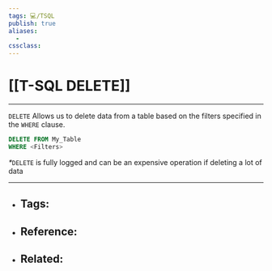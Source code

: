```yaml
---
tags: 💻️/TSQL 
publish: true
aliases:
  - 
cssclass: 
---
```


# [[T-SQL DELETE]]

---

`DELETE` Allows us to delete data from a table based on the filters specified in the `WHERE` clause.

```sql
DELETE FROM My_Table
WHERE <Filters>
```

<em>\*</em>`DELETE` is fully logged and can be an expensive operation if deleting a lot of data

---

- Tags: 
	- 
- Reference:
	- 
- Related:
	- 
